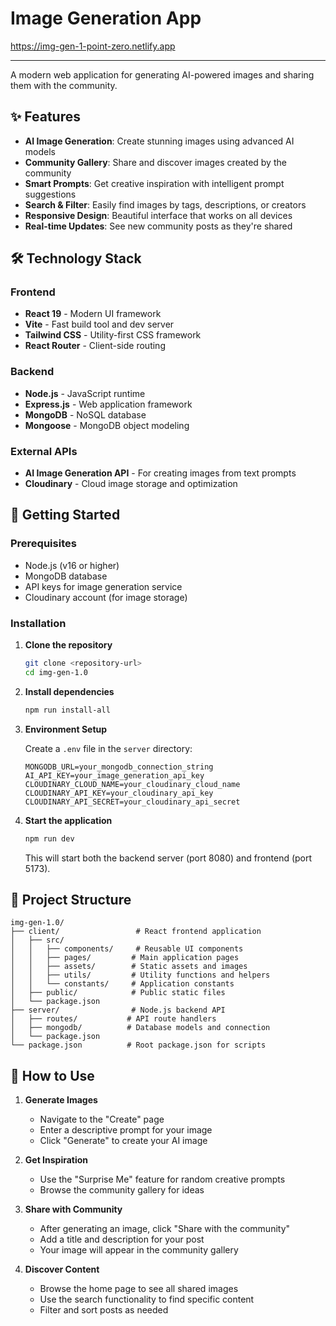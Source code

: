 # Image Generation App

https://img-gen-1-point-zero.netlify.app

 ---

A modern web application for generating AI-powered images and sharing them with the community.

## ✨ Features

- **AI Image Generation**: Create stunning images using advanced AI models
- **Community Gallery**: Share and discover images created by the community
- **Smart Prompts**: Get creative inspiration with intelligent prompt suggestions
- **Search & Filter**: Easily find images by tags, descriptions, or creators
- **Responsive Design**: Beautiful interface that works on all devices
- **Real-time Updates**: See new community posts as they're shared

## 🛠️ Technology Stack

### Frontend
- **React 19** - Modern UI framework
- **Vite** - Fast build tool and dev server
- **Tailwind CSS** - Utility-first CSS framework
- **React Router** - Client-side routing

### Backend
- **Node.js** - JavaScript runtime
- **Express.js** - Web application framework
- **MongoDB** - NoSQL database
- **Mongoose** - MongoDB object modeling

### External APIs
- **AI Image Generation API** - For creating images from text prompts
- **Cloudinary** - Cloud image storage and optimization

## 🚀 Getting Started

### Prerequisites

- Node.js (v16 or higher)
- MongoDB database
- API keys for image generation service
- Cloudinary account (for image storage)

### Installation

1. **Clone the repository**
   ```bash
   git clone <repository-url>
   cd img-gen-1.0
   ```

2. **Install dependencies**
   ```bash
   npm run install-all
   ```

3. **Environment Setup**
   
   Create a `.env` file in the `server` directory:
   ```env
   MONGODB_URL=your_mongodb_connection_string
   AI_API_KEY=your_image_generation_api_key
   CLOUDINARY_CLOUD_NAME=your_cloudinary_cloud_name
   CLOUDINARY_API_KEY=your_cloudinary_api_key
   CLOUDINARY_API_SECRET=your_cloudinary_api_secret
   ```

4. **Start the application**
   ```bash
   npm run dev
   ```

   This will start both the backend server (port 8080) and frontend (port 5173).

## 📁 Project Structure

```
img-gen-1.0/
├── client/                 # React frontend application
│   ├── src/
│   │   ├── components/     # Reusable UI components
│   │   ├── pages/         # Main application pages
│   │   ├── assets/        # Static assets and images
│   │   ├── utils/         # Utility functions and helpers
│   │   └── constants/     # Application constants
│   ├── public/            # Public static files
│   └── package.json
├── server/                # Node.js backend API
│   ├── routes/           # API route handlers
│   ├── mongodb/          # Database models and connection
│   └── package.json
└── package.json          # Root package.json for scripts
```

## 🎨 How to Use

1. **Generate Images**
   - Navigate to the "Create" page
   - Enter a descriptive prompt for your image
   - Click "Generate" to create your AI image

2. **Get Inspiration**
   - Use the "Surprise Me" feature for random creative prompts
   - Browse the community gallery for ideas

3. **Share with Community**
   - After generating an image, click "Share with the community"
   - Add a title and description for your post
   - Your image will appear in the community gallery

4. **Discover Content**
   - Browse the home page to see all shared images
   - Use the search functionality to find specific content
   - Filter and sort posts as needed

